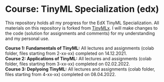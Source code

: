 # Course: TinyML Specialization (edx)
This repository holds all my progress for the EdX TinyML Specialization. All materials on this repository is forked from [TinyMLx](https://github.com/tinyMLx/courseware/tree/master/edX). 
I will make changes to the code (solution for assignments and comments) for my understanding and my personal use.

**Course 1: Fundamentals of TinyML:** All lectures and assignments (colab folder, files starting from 2-xx-xx) completed on 14.12.2021.  
**Course 2: Applications of TinyML:** All lectures and assignments (colab folder, files starting from 3-xx-xx) completed on 02.02.2022.  
**Course 3: Deplyoing TinyML:** All lectures and assignments (colab folder, files starting from 4-xx-xx) completed on 08.04.2022. 

